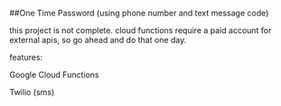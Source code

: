 ##One Time Password (using phone number and text message code)

this project is not complete.  cloud functions require a paid account for external apis, so go ahead and do that one day.

features:

Google Cloud Functions

Twilio (sms)